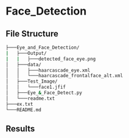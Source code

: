 # Face_Detection
## File Structure
``` bash
├───Eye_and_Face_Detection/
|   ├───Output/
|   |   ├───detected_face_eye.png
│   ├───data/
│   │   ├───haarcascade_eye.xml
│   │   └───haarcascade_frontalface_alt.xml
│   ├───Test_Image/
│   │   └───face1.jfif
│   ├───Eye_&_Face_Detect.py
│   └───readme.txt
├───ex.txt
└───README.md
```
## Results



